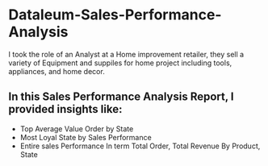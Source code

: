 # Dataleum-Sales-Performance-Analysis
I took the role of an Analyst at a Home improvement retailer, they sell a variety of Equipment and suppiles for home project including tools, appliances, and home decor.

## In this Sales Performance Analysis Report, I provided insights like:
* Top Average Value Order by State 
* Most Loyal State by Sales Performance 
* Entire sales Performance In term Total Order, Total Revenue By Product, State 

